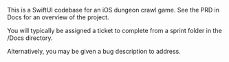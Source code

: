 This is a SwiftUI codebase for an iOS dungeon crawl game. See the PRD in Docs for an overview of the project.

You will typically be assigned a ticket to complete from a sprint folder in the /Docs directory.

Alternatively, you may be given a bug description to address.